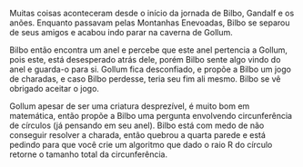 Muitas coisas aconteceram desde o início da jornada de Bilbo, Gandalf e os anões. Enquanto passavam pelas Montanhas Enevoadas, Bilbo se separou de seus amigos e acabou indo parar na caverna de Gollum.

Bilbo então encontra um anel e percebe que este anel pertencia a Gollum, pois este, está desesperado atrás dele, porém Bilbo sente algo vindo do anel e guarda-o para si. Gollum fica desconfiado, e propõe a Bilbo um jogo de charadas, e caso Bilbo perdesse, teria seu fim ali mesmo. Bilbo se vê obrigado aceitar o jogo.

Gollum apesar de ser uma criatura desprezível, é muito bom em matemática, então propõe a Bilbo uma pergunta envolvendo circunferência de círculos (já pensando em seu anel). Bilbo está com medo de não conseguir resolver a charada, então quebrou a quarta parede e está pedindo para que você crie um algoritmo que dado o raio R do círculo retorne o tamanho total da circunferência.

